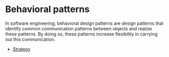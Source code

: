 # Behavioral patterns

In software engineering, behavioral design patterns are design patterns that identify common communication patterns between objects and realize these patterns. By doing so, these patterns increase flexibility in carrying out this communication.

- [Strategy](Strategy.md)